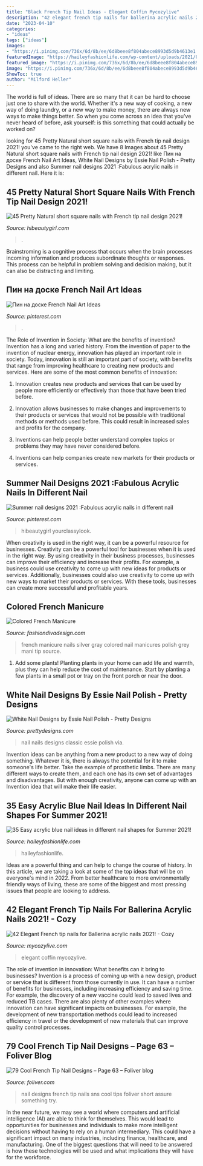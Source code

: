 ```yaml
---
title: "Black French Tip Nail Ideas - Elegant Coffin Mycozylive"
description: "42 elegant french tip nails for ballerina acrylic nails 2021!"
date: "2023-04-10"
categories:
- "ideas"
tags: ["ideas"]
images:
- "https://i.pinimg.com/736x/6d/8b/ee/6d8beee8f804abece8993d5d9b4613e1.jpg"
featuredImage: "https://haileyfashionlife.com/wp-content/uploads/2021/04/30-5.jpg"
featured_image: "https://i.pinimg.com/736x/6d/8b/ee/6d8beee8f804abece8993d5d9b4613e1.jpg"
image: "https://i.pinimg.com/736x/6d/8b/ee/6d8beee8f804abece8993d5d9b4613e1.jpg"
ShowToc: true
author: "Milford Heller"
---
```



The world is full of ideas. There are so many that it can be hard to choose just one to share with the world. Whether it's a new way of cooking, a new way of doing laundry, or a new way to make money, there are always new ways to make things better. So when you come across an idea that you've never heard of before, ask yourself: is this something that could actually be worked on?

	

		
looking for 45 Pretty Natural short square nails with French tip nail design 2021! you've came to the right web. We have 8 Images about 45 Pretty Natural short square nails with French tip nail design 2021! like Пин на доске French Nail Art Ideas, White Nail Designs by Essie Nail Polish - Pretty Designs and also Summer nail designs 2021 :Fabulous acrylic nails in different nail. Here it is:
		
    
## 45 Pretty Natural Short Square Nails With French Tip Nail Design 2021!

<img loading=lazy src="https://hibeautygirl.com/wp-content/uploads/2021/04/1-10.jpg" onerror="this.onerror=null;this.src='https://tse2.mm.bing.net/th?id=OIP.L7Xry5sgwALgNx8JHspWKQHaLH&amp;pid=15.1';" alt="45 Pretty Natural short square nails with French tip nail design 2021!">

_Source: hibeautygirl.com_

>. 

	

Brainstroming is a cognitive process that occurs when the brain processes incoming information and produces subordinate thoughts or responses. This process can be helpful in problem solving and decision making, but it can also be distracting and limiting.

    
## Пин на доске French Nail Art Ideas

<img loading=lazy src="https://i.pinimg.com/736x/a7/c9/be/a7c9be8787bebaca6e0ce2e653bfde8e.jpg" onerror="this.onerror=null;this.src='https://tse3.mm.bing.net/th?id=OIP.Rskn4BZiMJvCaLeM1nvlTgHaJ3&amp;pid=15.1';" alt="Пин на доске French Nail Art Ideas">

_Source: pinterest.com_

>. 

	

The Role of Invention in Society: What are the benefits of invention?
Invention has a long and varied history. From the invention of paper to the invention of nuclear energy, innovation has played an important role in society. Today, innovation is still an important part of society, with benefits that range from improving healthcare to creating new products and services. Here are some of the most common benefits of innovation:
1. Innovation creates new products and services that can be used by people more efficiently or effectively than those that have been tried before.

2. Innovation allows businesses to make changes and improvements to their products or services that would not be possible with traditional methods or methods used before. This could result in increased sales and profits for the company.

3. Inventions can help people better understand complex topics or problems they may have never considered before.

4. Inventions can help companies create new markets for their products or services.

    
## Summer Nail Designs 2021 :Fabulous Acrylic Nails In Different Nail

<img loading=lazy src="https://i.pinimg.com/736x/6d/8b/ee/6d8beee8f804abece8993d5d9b4613e1.jpg" onerror="this.onerror=null;this.src='https://tse3.mm.bing.net/th?id=OIP._RptMb6yUvvTlIXE5PVG2QHaKo&amp;pid=15.1';" alt="Summer nail designs 2021 :Fabulous acrylic nails in different nail">

_Source: pinterest.com_

>hibeautygirl yourclassylook. 

	

When creativity is used in the right way, it can be a powerful resource for businesses.
Creativity can be a powerful tool for businesses when it is used in the right way. By using creativity in their business processes, businesses can improve their efficiency and increase their profits. For example, a business could use creativity to come up with new ideas for products or services. Additionally, businesses could also use creativity to come up with new ways to market their products or services. With these tools, businesses can create more successful and profitable years.

    
## Colored French Manicure

<img loading=lazy src="http://www.fashiondivadesign.com/wp-content/uploads/2013/09/Silver-and-Gray-French-Nails-2013.jpg" onerror="this.onerror=null;this.src='https://tse1.mm.bing.net/th?id=OIP.m8TAxGQ6hYtaxw5aXMy6tAHaJ5&amp;pid=15.1';" alt="Colored French Manicure">

_Source: fashiondivadesign.com_

>french manicure nails silver gray colored nail manicures polish grey mani tip source. 

	

1. Add some plants! Planting plants in your home can add life and warmth, plus they can help reduce the cost of maintenance. Start by planting a few plants in a small pot or tray on the front porch or near the door.

    
## White Nail Designs By Essie Nail Polish - Pretty Designs

<img loading=lazy src="https://www.prettydesigns.com/wp-content/uploads/2014/04/Classic-Nails.jpg" onerror="this.onerror=null;this.src='https://tse3.mm.bing.net/th?id=OIP.AZoi9y-F8uvGj_r3zRcFzgHaJ5&amp;pid=15.1';" alt="White Nail Designs by Essie Nail Polish - Pretty Designs">

_Source: prettydesigns.com_

>nail nails designs classic essie polish via. 

	

Invention ideas can be anything from a new product to a new way of doing something. Whatever it is, there is always the potential for it to make someone's life better. Take the example of prosthetic limbs. There are many different ways to create them, and each one has its own set of advantages and disadvantages. But with enough creativity, anyone can come up with an Invention idea that will make their life easier.

    
## 35 Easy Acrylic Blue Nail Ideas In Different Nail Shapes For Summer 2021!

<img loading=lazy src="https://haileyfashionlife.com/wp-content/uploads/2021/04/30-5.jpg" onerror="this.onerror=null;this.src='https://tse2.mm.bing.net/th?id=OIP.EMkv2rtt9k7mZlGxwDpxzQHaLH&amp;pid=15.1';" alt="35 Easy acrylic blue nail ideas in different nail shapes for Summer 2021!">

_Source: haileyfashionlife.com_

>haileyfashionlife. 

	

Ideas are a powerful thing and can help to change the course of history. In this article, we are taking a look at some of the top ideas that will be on everyone's mind in 2022. From better healthcare to more environmentally friendly ways of living, these are some of the biggest and most pressing issues that people are looking to address.

    
## 42 Elegant French Tip Nails For Ballerina Acrylic Nails 2021! - Cozy

<img loading=lazy src="https://mycozylive.com/wp-content/uploads/2021/03/27.png" onerror="this.onerror=null;this.src='https://tse3.mm.bing.net/th?id=OIP.tiamobjbxdG4ASdUKaffYgHaJm&amp;pid=15.1';" alt="42 Elegant French tip nails for Ballerina acrylic nails 2021! - Cozy">

_Source: mycozylive.com_

>elegant coffin mycozylive. 

	

The role of invention in innovation: What benefits can it bring to businesses?
Invention is a process of coming up with a new design, product or service that is different from those currently in use. It can have a number of benefits for businesses, including increasing efficiency and saving time. For example, the discovery of a new vaccine could lead to saved lives and reduced TB cases. There are also plenty of other examples where innovation can have significant impacts on businesses. For example, the development of new transportation methods could lead to increased efficiency in travel or the development of new materials that can improve quality control processes.

    
## 79 Cool French Tip Nail Designs – Page 63 – Foliver Blog

<img loading=lazy src="http://www.foliver.com/wp-content/uploads/2016/06/32-french-tip-nail-designs.jpg" onerror="this.onerror=null;this.src='https://tse4.mm.bing.net/th?id=OIP.DCYX84HXNymgeW-h34Rf9AHaJ4&amp;pid=15.1';" alt="79 Cool French Tip Nail Designs – Page 63 – Foliver blog">

_Source: foliver.com_

>nail designs french tip nails sns cool tips foliver short assure something try. 

	

In the near future, we may see a world where computers and artificial intelligence (AI) are able to think for themselves. This would lead to opportunities for businesses and individuals to make more intelligent decisions without having to rely on a human intermediary. This could have a significant impact on many industries, including finance, healthcare, and manufacturing. One of the biggest questions that will need to be answered is how these technologies will be used and what implications they will have for the workforce.

